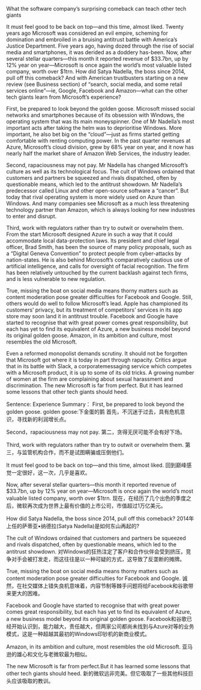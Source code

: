 What the software company’s surprising comeback can teach other tech giants

It must feel good to be back on top—and this time, almost liked. Twenty years ago Microsoft was considered an evil empire, scheming for domination and embroiled in a bruising antitrust battle with America’s Justice Department. Five years ago, having dozed through the rise of social media and smartphones, it was derided as a doddery has-been. Now, after several stellar quarters—this month it reported revenue of $33.7bn, up by 12% year on year—Microsoft is once again the world’s most valuable listed company, worth over $1trn. How did Satya Nadella, the boss since 2014, pull off this comeback? And with American trustbusters starting on a new review (see Business section) of “search, social media, and some retail services online”—ie, Google, Facebook and Amazon—what can the other tech giants learn from Microsoft’s experience?

First, be prepared to look beyond the golden goose. Microsoft missed social networks and smartphones because of its obsession with Windows, the operating system that was its main moneyspinner. One of Mr Nadella’s most important acts after taking the helm was to deprioritise Windows. More important, he also bet big on the “cloud”—just as firms started getting comfortable with renting computing power. In the past quarter revenues at Azure, Microsoft’s cloud division, grew by 68% year on year, and it now has nearly half the market share of Amazon Web Services, the industry leader.

Second, rapaciousness may not pay. Mr Nadella has changed Microsoft’s culture as well as its technological focus. The cult of Windows ordained that customers and partners be squeezed and rivals dispatched, often by questionable means, which led to the antitrust showdown. Mr Nadella’s predecessor called Linux and other open-source software a “cancer”. But today that rival operating system is more widely used on Azure than Windows. And many companies see Microsoft as a much less threatening technology partner than Amazon, which is always looking for new industries to enter and disrupt.

Third, work with regulators rather than try to outwit or overwhelm them. From the start Microsoft designed Azure in such a way that it could accommodate local data-protection laws. Its president and chief legal officer, Brad Smith, has been the source of many policy proposals, such as a “Digital Geneva Convention” to protect people from cyber-attacks by nation-states. He is also behind Microsoft’s comparatively cautious use of artificial intelligence, and calls for oversight of facial recognition. The firm has been relatively untouched by the current backlash against tech firms, and is less vulnerable to new regulation.

True, missing the boat on social media means thorny matters such as content moderation pose greater difficulties for Facebook and Google. Still, others would do well to follow Microsoft’s lead. Apple has championed its customers’ privacy, but its treatment of competitors’ services in its app store may soon land it in antitrust trouble. Facebook and Google have started to recognise that with great power comes great responsibility, but each has yet to find its equivalent of Azure, a new business model beyond its original golden goose. Amazon, in its ambition and culture, most resembles the old Microsoft.

Even a reformed monopolist demands scrutiny. It should not be forgotten that Microsoft got where it is today in part through rapacity. Critics argue that in its battle with Slack, a corporatemessaging service which competes with a Microsoft product, it is up to some of its old tricks. A growing number of women at the firm are complaining about sexual harassment and discrimination. The new Microsoft is far from perfect. But it has learned some lessons that other tech giants should heed.

Sentence:
Experience Summary：
First, be prepared to look beyond the golden goose.
golden goose:下金蛋的鹅
首先，不沉迷于过去，具有危机意识，寻找新的利润增长点。

Second，rapaciousness may not pay.
第二，贪得无厌可能不会有好下场。

Third, work with regulators rather than try to outwit or overwhelm them.
第三，与监管机构合作，而不是试图瞒骗或压倒他们。

It must feel good to be back on top—and this time, almost liked.
回到巅峰感觉一定很好，这一次，几乎是喜欢。

Now, after several stellar quarters—this month it reported revenue of $33.7bn, up by 12% year on year—Microsoft is once again the world’s most valuable listed company, worth over $1trn.
现在，在经历了几个出色的季度之后，微软再次成为世界上最有价值的上市公司，市值超过1万亿美元。

How did Satya Nadella, the boss since 2014, pull off this comeback?
2014年上任的萨蒂亚•纳德拉(Satya Nadella)是如何东山再起的?

The cult of Windows ordained that customers and partners be squeezed and rivals dispatched, often by questionable means, which led to the antitrust showdown.
对Windows的狂热注定了客户和合作伙伴会受到挤压，竞争对手会被打发走，而这往往是以一种可疑的方式，这导致了反垄断的摊牌。

True, missing the boat on social media means thorny matters such as content moderation pose greater difficulties for Facebook and Google.
诚然，在社交媒体上错失良机意味着，内容节制等棘手问题将给Facebook和谷歌带来更大的困难。

Facebook and Google have started to recognise that with great power comes great responsibility, but each has yet to find its equivalent of Azure, a new business model beyond its original golden goose.
Facebook和谷歌已经开始认识到，能力越大，责任越大，但两家公司都尚未找到与Azure对等的业务模式，这是一种超越其最初的Windows印钞机的新商业模式。

Amazon, in its ambition and culture, most resembles the old Microsoft.
亚马逊的雄心和文化与老微软最为相似。

The new Microsoft is far from perfect.But it has learned some lessons that other tech giants should heed.
新的微软远非完美。但它吸取了一些其他科技巨头应该吸取的教训。